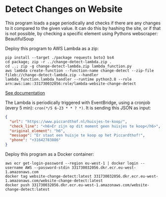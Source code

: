 # Detect Changes on Website
This program loads a page periodically and checks if there are any changes to it compared to the given value.
It can do this by hashing the site, or if that is not possible, by checking a specific element using Pythons webscraper: BeautifulSoup 

Deploy this program to AWS Lambda as a zip:
```commandline
pip install --target ./package requests boto3 bs4
cd package; zip -r ../change-detect-lambda.zip .
cd ..; zip -g change-detect-lambda.zip lambda_function.py
aws lambda create-function --function-name change-detect --zip-file fileb://change-detect-lambda.zip --handler lambda_function.lambda_handler --runtime python3.8 --role arn:aws:iam::331730032056:role/lambda-website-change-detect
```
[See documentation](https://docs.aws.amazon.com/lambda/latest/dg/python-package-create.html) 

The Lambda is periodically triggered with EventBridge, using a cronjob (every 5 min): `cron(*/5 6-23 * * ? *)`.
It is sending this JSON as input:
```json
{
  "url": "https://www.piccardthof.nl/huisjes-te-koop/",
  "check_line": "<h6>Er zijn op dit moment geen huisjes te koop</h6>",
  "original_element": "h6",
  "message": "Er staat een huisje te koop op het Piccardthof!",
  "phone": "+31642783886"
}
```

Deploy this program as a Docker container:
```commandline
aws ecr get-login-password --region eu-west-1 | docker login --username AWS --password-stdin 331730032056.dkr.ecr.eu-west-1.amazonaws.com
docker tag website-change-detect:latest 331730032056.dkr.ecr.eu-west-1.amazonaws.com/website-change-detect:latest
docker push 331730032056.dkr.ecr.eu-west-1.amazonaws.com/website-change-detect:latest
```